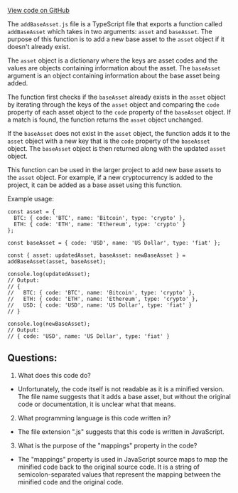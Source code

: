 [View code on GitHub](https://github.com/convergence-rfq/convergence-program-library/rfq/js/generated/instructions/addBaseAsset.js.map)

The `addBaseAsset.js` file is a TypeScript file that exports a function called `addBaseAsset` which takes in two arguments: `asset` and `baseAsset`. The purpose of this function is to add a new base asset to the `asset` object if it doesn't already exist. 

The `asset` object is a dictionary where the keys are asset codes and the values are objects containing information about the asset. The `baseAsset` argument is an object containing information about the base asset being added. 

The function first checks if the `baseAsset` already exists in the `asset` object by iterating through the keys of the `asset` object and comparing the `code` property of each asset object to the `code` property of the `baseAsset` object. If a match is found, the function returns the `asset` object unchanged. 

If the `baseAsset` does not exist in the `asset` object, the function adds it to the `asset` object with a new key that is the `code` property of the `baseAsset` object. The `baseAsset` object is then returned along with the updated `asset` object. 

This function can be used in the larger project to add new base assets to the `asset` object. For example, if a new cryptocurrency is added to the project, it can be added as a base asset using this function. 

Example usage:

```
const asset = {
  BTC: { code: 'BTC', name: 'Bitcoin', type: 'crypto' },
  ETH: { code: 'ETH', name: 'Ethereum', type: 'crypto' }
};

const baseAsset = { code: 'USD', name: 'US Dollar', type: 'fiat' };

const { asset: updatedAsset, baseAsset: newBaseAsset } = addBaseAsset(asset, baseAsset);

console.log(updatedAsset);
// Output: 
// {
//   BTC: { code: 'BTC', name: 'Bitcoin', type: 'crypto' },
//   ETH: { code: 'ETH', name: 'Ethereum', type: 'crypto' },
//   USD: { code: 'USD', name: 'US Dollar', type: 'fiat' }
// }

console.log(newBaseAsset);
// Output: 
// { code: 'USD', name: 'US Dollar', type: 'fiat' }
```
## Questions: 
 1. What does this code do?
- Unfortunately, the code itself is not readable as it is a minified version. The file name suggests that it adds a base asset, but without the original code or documentation, it is unclear what that means.

2. What programming language is this code written in?
- The file extension ".js" suggests that this code is written in JavaScript.

3. What is the purpose of the "mappings" property in the code?
- The "mappings" property is used in JavaScript source maps to map the minified code back to the original source code. It is a string of semicolon-separated values that represent the mapping between the minified code and the original code.
